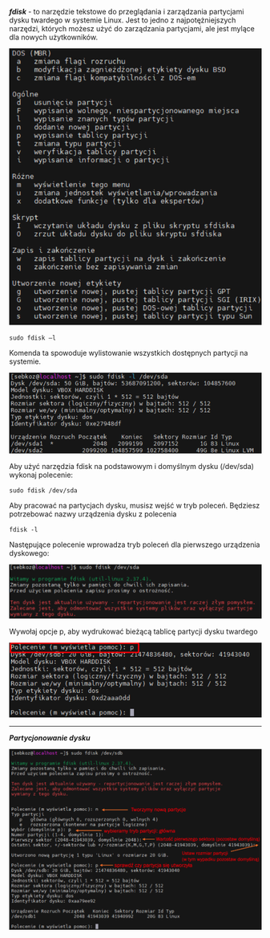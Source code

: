 ***fdisk*** - to narzędzie tekstowe do przeglądania i zarządzania partycjami dysku twardego w systemie Linux. Jest to jedno z najpotężniejszych narzędzi, których możesz użyć do zarządzania partycjami, ale jest mylące dla nowych użytkowników.

![fdisk](/grafiki/2_03_2_fdisk1.png)

```
sudo fdisk –l
```

Komenda ta spowoduje wylistowanie wszystkich dostępnych partycji na systemie.

 ![fdisk](/grafiki/2_03_2_fdisk2.png)

Aby użyć narzędzia fdisk na podstawowym i domyślnym dysku (/dev/sda) wykonaj polecenie:

```
sudo fdisk /dev/sda
```

Aby pracować na partycjach dysku, musisz wejść w tryb poleceń. Będziesz potrzebować nazwy urządzenia dysku z polecenia 
```
fdisk -l
```

Następujące polecenie wprowadza tryb poleceń dla pierwszego urządzenia dyskowego:

![fdisk](/grafiki/2_03_2_fdisk3.png)

Wywołaj opcje p, aby wydrukować bieżącą tablicę partycji dysku twardego

![fdisk](/grafiki/2_03_2_fdisk4.png)
___

***Partycjonowanie dysku***

![fdisk](/grafiki/2_03_2_fdisk5.png)